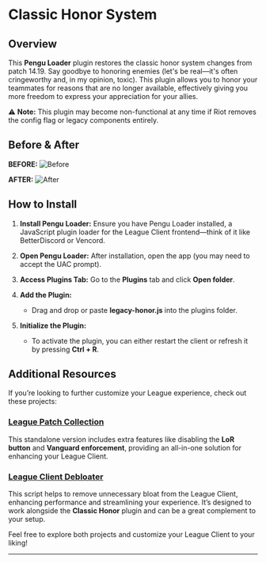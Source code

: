 # Classic Honor System

## Overview
This **Pengu Loader** plugin restores the classic honor system changes from patch 14.19. Say goodbye to honoring enemies (let's be real—it's often cringeworthy and, in my opinion, toxic). This plugin allows you to honor your teammates for reasons that are no longer available, effectively giving you more freedom to express your appreciation for your allies.

⚠️ **Note:** This plugin may become non-functional at any time if Riot removes the config flag or legacy components entirely. 

## Before & After
**BEFORE:**
![Before](https://github.com/user-attachments/assets/8708a0a7-9640-4063-8696-9f75ff7f9adb)

**AFTER:**
![After](https://github.com/user-attachments/assets/740574fc-05e1-4fc4-954b-b9f408550b84)

## How to Install
1. **Install Pengu Loader:** Ensure you have Pengu Loader installed, a JavaScript plugin loader for the League Client frontend—think of it like BetterDiscord or Vencord.

2. **Open Pengu Loader:** After installation, open the app (you may need to accept the UAC prompt).

3. **Access Plugins Tab:** Go to the **Plugins** tab and click **Open folder**.

4. **Add the Plugin:**
   - Drag and drop or paste **legacy-honor.js** into the plugins folder.

5. **Initialize the Plugin:**
   - To activate the plugin, you can either restart the client or refresh it by pressing **Ctrl + R**.

## Additional Resources

If you’re looking to further customize your League experience, check out these projects:

### [League Patch Collection](https://github.com/Cat1Bot/league-patch-collection)

This standalone version includes extra features like disabling the **LoR button** and **Vanguard enforcement**, providing an all-in-one solution for enhancing your League Client.

### [League Client Debloater](https://github.com/Cat1Bot/LeagueClientDebloater)

This script helps to remove unnecessary bloat from the League Client, enhancing performance and streamlining your experience. It’s designed to work alongside the **Classic Honor** plugin and can be a great complement to your setup.

Feel free to explore both projects and customize your League Client to your liking!

---
